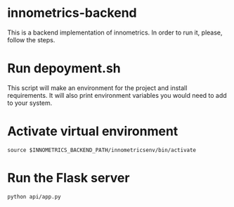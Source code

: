 # innometrics-backend
This is a backend implementation of innometrics. In order to run it, please, follow the steps.
# Run depoyment.sh
This script will make an environment for the project and install requirements. It will also print environment variables you would need to add to your system.

# Activate virtual environment
`source $INNOMETRICS_BACKEND_PATH/innometricsenv/bin/activate`

# Run the Flask server
`python api/app.py`

